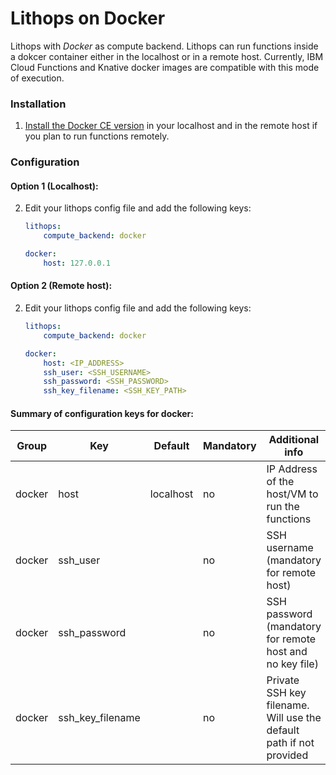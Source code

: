 # Lithops on Docker

Lithops with *Docker* as compute backend. Lithops can run functions inside a dokcer container either in the localhost or in a remote host. Currently, IBM Cloud Functions and Knative docker images are compatible with this mode of execution.


### Installation

1. [Install the Docker CE version](https://docs.docker.com/get-docker/) in your localhost and in the remote host if you plan to run functions remotely.


### Configuration

#### Option 1 (Localhost):

2. Edit your lithops config file and add the following keys:

   ```yaml
   lithops:
       compute_backend: docker

   docker:
       host: 127.0.0.1
   ```


#### Option 2 (Remote host):

2. Edit your lithops config file and add the following keys:

   ```yaml
   lithops:
       compute_backend: docker

   docker:
       host: <IP_ADDRESS>
       ssh_user: <SSH_USERNAME>
       ssh_password: <SSH_PASSWORD>
       ssh_key_filename: <SSH_KEY_PATH>
   ```

#### Summary of configuration keys for docker:

|Group|Key|Default|Mandatory|Additional info|
|---|---|---|---|---|
|docker | host | localhost |no | IP Address of the host/VM to run the functions |
|docker | ssh_user | |no | SSH username (mandatory for remote host)|
|docker | ssh_password | |no | SSH password (mandatory for remote host and no key file)|
|docker | ssh_key_filename | |no | Private SSH key filename. Will use the default path if not provided|
